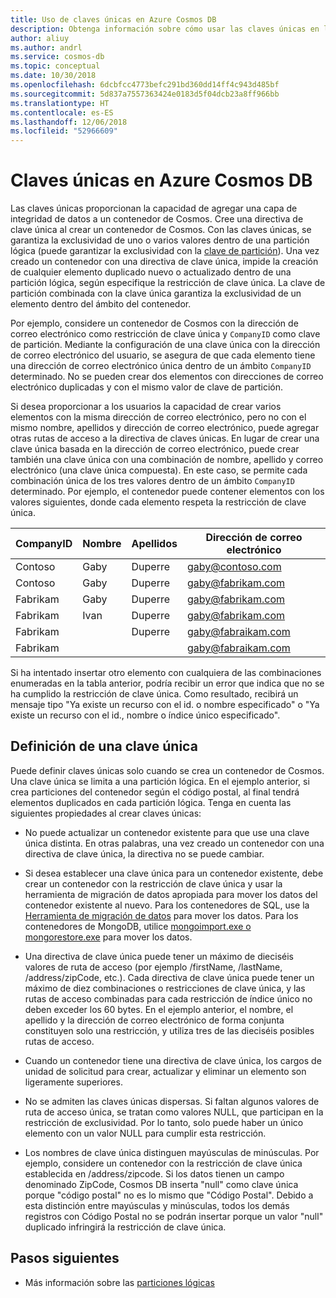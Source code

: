 ```yaml
---
title: Uso de claves únicas en Azure Cosmos DB
description: Obtenga información sobre cómo usar las claves únicas en la base de datos de Azure Cosmos DB.
author: aliuy
ms.author: andrl
ms.service: cosmos-db
ms.topic: conceptual
ms.date: 10/30/2018
ms.openlocfilehash: 6dcbfcc4773befc291bd360dd14ff4c943d485bf
ms.sourcegitcommit: 5d837a7557363424e0183d5f04dcb23a8ff966bb
ms.translationtype: HT
ms.contentlocale: es-ES
ms.lasthandoff: 12/06/2018
ms.locfileid: "52966609"
---
```

# <a name="unique-keys-in-azure-cosmos-db"></a>Claves únicas en Azure Cosmos DB

Las claves únicas proporcionan la capacidad de agregar una capa de integridad de datos a un contenedor de Cosmos. Cree una directiva de clave única al crear un contenedor de Cosmos. Con las claves únicas, se garantiza la exclusividad de uno o varios valores dentro de una partición lógica (puede garantizar la exclusividad con la [clave de partición](partition-data.md)). Una vez creado un contenedor con una directiva de clave única, impide la creación de cualquier elemento duplicado nuevo o actualizado dentro de una partición lógica, según especifique la restricción de clave única. La clave de partición combinada con la clave única garantiza la exclusividad de un elemento dentro del ámbito del contenedor.

Por ejemplo, considere un contenedor de Cosmos con la dirección de correo electrónico como restricción de clave única y `CompanyID` como clave de partición. Mediante la configuración de una clave única con la dirección de correo electrónico del usuario, se asegura de que cada elemento tiene una dirección de correo electrónico única dentro de un ámbito `CompanyID` determinado. No se pueden crear dos elementos con direcciones de correo electrónico duplicadas y con el mismo valor de clave de partición.  

Si desea proporcionar a los usuarios la capacidad de crear varios elementos con la misma dirección de correo electrónico, pero no con el mismo nombre, apellidos y dirección de correo electrónico, puede agregar otras rutas de acceso a la directiva de claves únicas. En lugar de crear una clave única basada en la dirección de correo electrónico, puede crear también una clave única con una combinación de nombre, apellido y correo electrónico (una clave única compuesta). En este caso, se permite cada combinación única de los tres valores dentro de un ámbito `CompanyID` determinado. Por ejemplo, el contenedor puede contener elementos con los valores siguientes, donde cada elemento respeta la restricción de clave única.

|CompanyID|Nombre|Apellidos|Dirección de correo electrónico|
|---|---|---|---|
|Contoso|Gaby|Duperre|gaby@contoso.com |
|Contoso|Gaby|Duperre|gaby@fabrikam.com|
|Fabrikam|Gaby|Duperre|gaby@fabrikam.com|
|Fabrikam|Ivan|Duperre|gaby@fabrikam.com|
|Fabrikam|   |Duperre|gaby@fabraikam.com|
|Fabrikam|   |   |gaby@fabraikam.com|

Si ha intentado insertar otro elemento con cualquiera de las combinaciones enumeradas en la tabla anterior, podría recibir un error que indica que no se ha cumplido la restricción de clave única. Como resultado, recibirá un mensaje tipo "Ya existe un recurso con el id. o nombre especificado" o "Ya existe un recurso con el id., nombre o índice único especificado".  

## <a name="defining-a-unique-key"></a>Definición de una clave única

Puede definir claves únicas solo cuando se crea un contenedor de Cosmos. Una clave única se limita a una partición lógica. En el ejemplo anterior, si crea particiones del contenedor según el código postal, al final tendrá elementos duplicados en cada partición lógica. Tenga en cuenta las siguientes propiedades al crear claves únicas:

* No puede actualizar un contenedor existente para que use una clave única distinta. En otras palabras, una vez creado un contenedor con una directiva de clave única, la directiva no se puede cambiar.

* Si desea establecer una clave única para un contenedor existente, debe crear un contenedor con la restricción de clave única y usar la herramienta de migración de datos apropiada para mover los datos del contenedor existente al nuevo. Para los contenedores de SQL, use la [Herramienta de migración de datos](import-data.md) para mover los datos. Para los contenedores de MongoDB, utilice [mongoimport.exe o mongorestore.exe](mongodb-migrate.md) para mover los datos.

* Una directiva de clave única puede tener un máximo de dieciséis valores de ruta de acceso (por ejemplo /firstName, /lastName, /address/zipCode, etc.). Cada directiva de clave única puede tener un máximo de diez combinaciones o restricciones de clave única, y las rutas de acceso combinadas para cada restricción de índice único no deben exceder los 60 bytes. En el ejemplo anterior, el nombre, el apellido y la dirección de correo electrónico de forma conjunta constituyen solo una restricción, y utiliza tres de las dieciséis posibles rutas de acceso.

* Cuando un contenedor tiene una directiva de clave única, los cargos de unidad de solicitud para crear, actualizar y eliminar un elemento son ligeramente superiores.

* No se admiten las claves únicas dispersas. Si faltan algunos valores de ruta de acceso única, se tratan como valores NULL, que participan en la restricción de exclusividad. Por lo tanto, solo puede haber un único elemento con un valor NULL para cumplir esta restricción.

* Los nombres de clave única distinguen mayúsculas de minúsculas. Por ejemplo, considere un contenedor con la restricción de clave única establecida en /address/zipcode. Si los datos tienen un campo denominado ZipCode, Cosmos DB inserta "null" como clave única porque "código postal" no es lo mismo que "Código Postal". Debido a esta distinción entre mayúsculas y minúsculas, todos los demás registros con Código Postal no se podrán insertar porque un valor "null" duplicado infringirá la restricción de clave única.

## <a name="next-steps"></a>Pasos siguientes

* Más información sobre las [particiones lógicas](partition-data.md)
